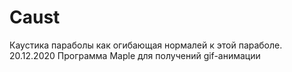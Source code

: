 # Caust
Каустика параболы как огибающая нормалей к этой параболе.
20.12.2020
Программа Maple для получений gif-анимации
